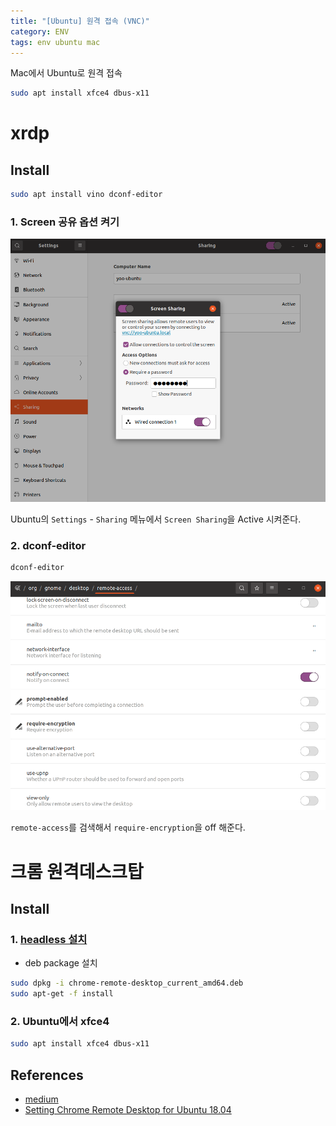 ```yaml
---
title: "[Ubuntu] 원격 접속 (VNC)"
category: ENV
tags: env ubuntu mac
---
```


Mac에서 Ubuntu로 원격 접속

```sh
sudo apt install xfce4 dbus-x11
```

<!--more-->

# xrdp

## Install

```sh
sudo apt install vino dconf-editor
```

### 1. Screen 공유 옵션 켜기

![](/assets/images/21-09-11-ubuntu-remote-2021-09-11-19-36-46.png)

Ubuntu의 `Settings` - `Sharing` 메뉴에서 `Screen Sharing`을 Active 시켜준다.

### 2. dconf-editor

```sh
dconf-editor
```

![](/assets/images/21-09-11-ubuntu-remote-2021-09-11-19-45-30.png)

`remote-access`를 검색해서 `require-encryption`을 off 해준다.

# 크롬 원격데스크탑

## Install

### 1. [headless 설치](https://remotedesktop.google.com/headless)

- deb package 설치
  
```sh
sudo dpkg -i chrome-remote-desktop_current_amd64.deb
sudo apt-get -f install
```


### 2. Ubuntu에서 xfce4 

```sh
sudo apt install xfce4 dbus-x11
```


## References

- [medium](https://medium.com/@vsimon/how-to-install-chrome-remote-desktop-on-ubuntu-18-04-52d99980d83e)
- [Setting Chrome Remote Desktop for Ubuntu 18.04](https://gist.github.com/joyk50/a5aa0518928874589988c5900639fb5e)